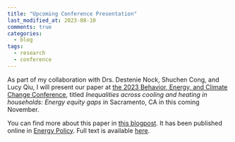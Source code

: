 ```yaml
---
title: "Upcoming Conference Presentation"
last_modified_at: 2023-08-10
comments: true
categories:
  - blog
tags:
  - research
  - conference
---
```


As part of my collaboration with Drs. Destenie Nock, Shuchen Cong, and Lucy Qiu, I will present our paper at [the 2023 Behavior, Energy, and Climate Change Conference](https://beccconference.org/agenda/), titled *Inequalities across cooling and heating in households: Energy equity gaps* in Sacramento, CA in this coming November.

You can find more about this paper in [this blogpost](https://hluling.github.io/blog/latest-publication-3/). It has been published online in [Energy Policy](https://doi.org/10.1016/j.enpol.2023.113748). Full text is available [here](https://hluling.github.io/assets/papers/eeg_comed_main.pdf).